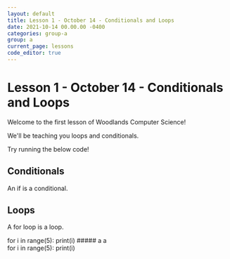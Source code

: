 ```yaml
---
layout: default
title: Lesson 1 - October 14 - Conditionals and Loops
date: 2021-10-14 00.00.00 -0400
categories: group-a
group: a
current_page: lessons
code_editor: true
---
```

# Lesson 1 - October 14 - Conditionals and Loops


Welcome to the first lesson of Woodlands Computer Science!

We'll be teaching you loops and conditionals.

Try running the below code!

## Conditionals

An if is a conditional.

## Loops

A for loop is a loop.

<div is="code-editor" id="editor-1">
for i in range(5):
    print(i)
#####
a
a
</div>

<div is="code-editor" id="editor-2">
for i in range(5):
    print(i)
</div>
